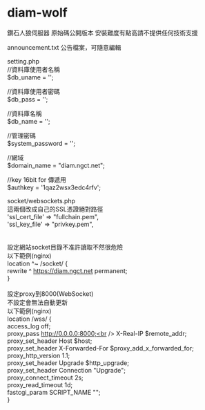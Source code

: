 # diam-wolf
鑽石人狼伺服器 原始碼公開版本
安裝難度有點高請不提供任何技術支援

announcement.txt
公告檔案，可隨意編輯

setting.php<br />
//資料庫使用者名稱<br />
$db_uname = '';<br />

//資料庫使用者密碼<br />
$db_pass = '';<br />

//資料庫名稱<br />
$db_name = '';<br />

//管理密碼<br />
$system_password = '';<br />

//網域<br />
$domain_name = "diam.ngct.net";<br />

//key 16bit for 傳遞用<br />
$authkey = '1qaz2wsx3edc4rfv';<br />

socket/websockets.php<br />
這兩個改成自己的SSL憑證絕對路徑<br />
'ssl_cert_file' => "fullchain.pem",<br />
'ssl_key_file'  => "privkey.pem",<br />
<br />
<br />
設定網站socket目錄不准許讀取不然很危險<br />
以下範例(nginx)<br />
location ^~ /socket/ {<br />
	rewrite ^ https://diam.ngct.net permanent;<br />
}<br />
<br />
設定proxy到8000(WebSocket)<br />
不設定會無法自動更新<br />
以下範例(nginx)<br />
location /wss/ {<br />
	access_log off;<br />
	proxy_pass http://0.0.0.0:8000;<br />
	X-Real-IP $remote_addr;<br />
	proxy_set_header Host $host;<br />
	proxy_set_header X-Forwarded-For $proxy_add_x_forwarded_for;<br />
	proxy_http_version 1.1;<br />
	proxy_set_header Upgrade $http_upgrade;<br />
	proxy_set_header Connection "Upgrade";<br />
	proxy_connect_timeout 2s;<br />
	proxy_read_timeout 1d;<br />
	fastcgi_param SCRIPT_NAME "";<br />
}<br />
